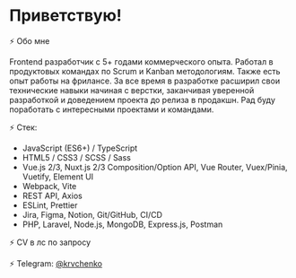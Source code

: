 # Приветствую!

⚡️ Обо мне

Frontend разработчик с 5+ годами коммерческого опыта. Работал в продуктовых командах по Scrum и Kanban методологиям. Также есть опыт работы на фрилансе. За все время в разработке расширил свои технические навыки начиная с верстки, заканчивая уверенной разработкой и доведением проекта до релиза в продакшн. Рад буду поработать с интересными проектами и командами.

⚡️ Стек:

- JavaScript (ES6+) / TypeScript
- HTML5 / CSS3 / SCSS / Sass
- Vue.js 2/3, Nuxt.js 2/3 Composition/Option  API, Vue Router, Vuex/Pinia, Vuetify, Element UI
- Webpack, Vite
- REST API, Axios
- ESLint, Prettier
- Jira, Figma, Notion, Git/GitHub, CI/CD
- PHP, Laravel, Node.js, MongoDB, Express.js, Postman

⚡️ CV в лс по запросу

⚡️ Telegram: <a href="https://t.me/krvchenko">@krvchenko</a>
